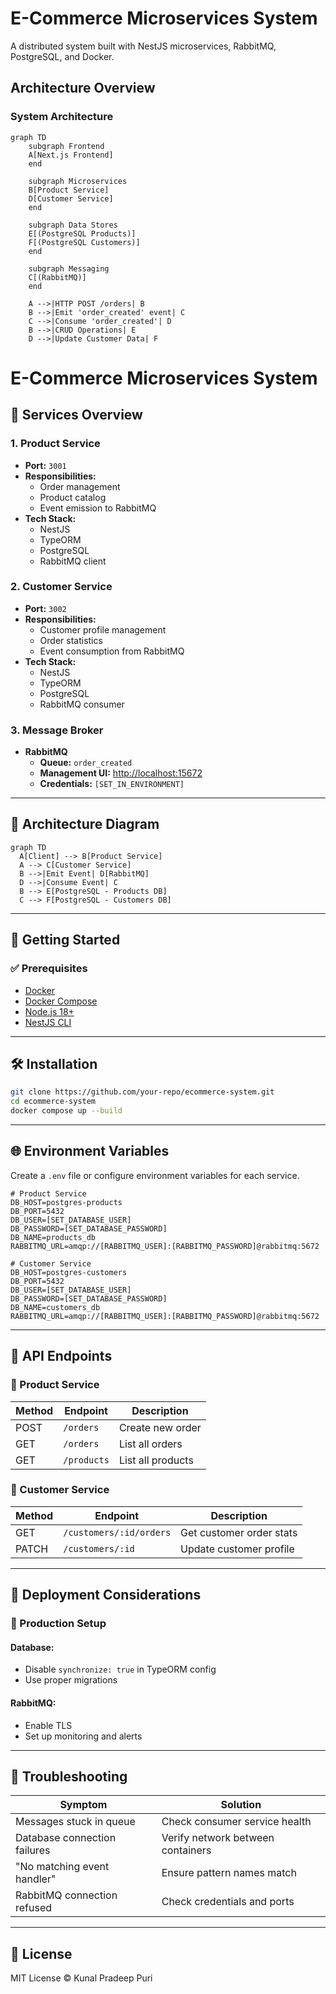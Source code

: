 # E-Commerce Microservices System

A distributed system built with NestJS microservices, RabbitMQ, PostgreSQL, and Docker.

## Architecture Overview

### System Architecture
```mermaid
graph TD
    subgraph Frontend
    A[Next.js Frontend]
    end
    
    subgraph Microservices
    B[Product Service]
    D[Customer Service]
    end
    
    subgraph Data Stores
    E[(PostgreSQL Products)]
    F[(PostgreSQL Customers)]
    end
    
    subgraph Messaging
    C[(RabbitMQ)]
    end
    
    A -->|HTTP POST /orders| B
    B -->|Emit 'order_created' event| C
    C -->|Consume 'order_created'| D
    B -->|CRUD Operations| E
    D -->|Update Customer Data| F
```
# E-Commerce Microservices System

## 🧩 Services Overview

### 1. **Product Service**
- **Port:** `3001`
- **Responsibilities:**
  - Order management
  - Product catalog
  - Event emission to RabbitMQ
- **Tech Stack:**
  - NestJS
  - TypeORM
  - PostgreSQL
  - RabbitMQ client

### 2. **Customer Service**
- **Port:** `3002`
- **Responsibilities:**
  - Customer profile management
  - Order statistics
  - Event consumption from RabbitMQ
- **Tech Stack:**
  - NestJS
  - TypeORM
  - PostgreSQL
  - RabbitMQ consumer

### 3. **Message Broker**
- **RabbitMQ**
  - **Queue:** `order_created`
  - **Management UI:** [http://localhost:15672](http://localhost:15672)
  - **Credentials:** `[SET_IN_ENVIRONMENT]`

---

## 🔁 Architecture Diagram

```mermaid
graph TD
  A[Client] --> B[Product Service]
  A --> C[Customer Service]
  B -->|Emit Event| D[RabbitMQ]
  D -->|Consume Event| C
  B --> E[PostgreSQL - Products DB]
  C --> F[PostgreSQL - Customers DB]
```

---

## 🚀 Getting Started

### ✅ Prerequisites
- [Docker](https://www.docker.com/)
- [Docker Compose](https://docs.docker.com/compose/)
- [Node.js 18+](https://nodejs.org/)
- [NestJS CLI](https://docs.nestjs.com/cli/overview)

---

## 🛠 Installation

```bash
git clone https://github.com/your-repo/ecommerce-system.git
cd ecommerce-system
docker compose up --build
```

---

## 🌐 Environment Variables

Create a `.env` file or configure environment variables for each service.

```env
# Product Service
DB_HOST=postgres-products
DB_PORT=5432
DB_USER=[SET_DATABASE_USER]
DB_PASSWORD=[SET_DATABASE_PASSWORD]
DB_NAME=products_db
RABBITMQ_URL=amqp://[RABBITMQ_USER]:[RABBITMQ_PASSWORD]@rabbitmq:5672

# Customer Service
DB_HOST=postgres-customers
DB_PORT=5432
DB_USER=[SET_DATABASE_USER]
DB_PASSWORD=[SET_DATABASE_PASSWORD]
DB_NAME=customers_db
RABBITMQ_URL=amqp://[RABBITMQ_USER]:[RABBITMQ_PASSWORD]@rabbitmq:5672
```

---

## 🔗 API Endpoints

### 🛒 Product Service

| Method | Endpoint     | Description         |
|--------|--------------|---------------------|
| POST   | `/orders`    | Create new order    |
| GET    | `/orders`    | List all orders     |
| GET    | `/products`  | List all products   |

### 👤 Customer Service

| Method | Endpoint                     | Description               |
|--------|------------------------------|---------------------------|
| GET    | `/customers/:id/orders`      | Get customer order stats  |
| PATCH  | `/customers/:id`             | Update customer profile   |

---

## 🚢 Deployment Considerations

### 🔧 Production Setup

#### Database:
- Disable `synchronize: true` in TypeORM config
- Use proper migrations

#### RabbitMQ:
- Enable TLS
- Set up monitoring and alerts


---

## 🧯 Troubleshooting

| Symptom                        | Solution                            |
|--------------------------------|-------------------------------------|
| Messages stuck in queue        | Check consumer service health       |
| Database connection failures   | Verify network between containers   |
| "No matching event handler"    | Ensure pattern names match          |
| RabbitMQ connection refused    | Check credentials and ports         |

---

## 📄 License

MIT License © Kunal Pradeep Puri


